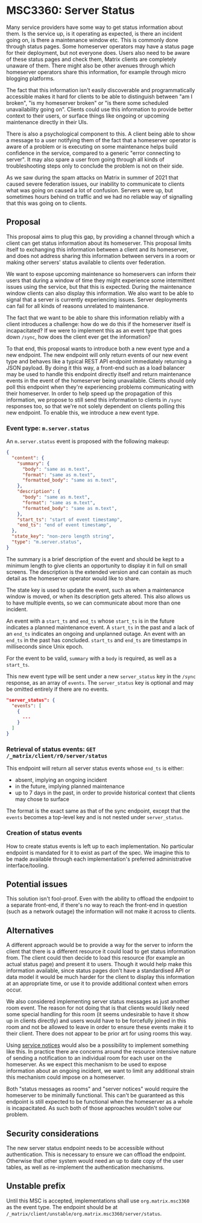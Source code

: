 # MSC3360: Server Status

Many service providers have some way to get status information about them. Is the service up,
is it operating as expected, is there an incident going on, is there a maintenance window etc. This is
commonly done through status pages. Some homeserver operators may have a status page for their deployment,
but not everyone does. Users also need to be aware of these status pages and check them, Matrix clients are
completely unaware of them. There might also be other avenues through which homeserver operators
share this information, for example through micro blogging platforms.

The fact that this information isn't easily discoverable and programmatically accessible makes it hard
for clients to be able to distinguish between "am I broken", "is my homeserver broken" or "is there some
scheduled unavailability going on". Clients could use this information to provide better context to their
users, or surface things like ongoing or upcoming maintenance directly in their UIs.

There is also a psychological component to this. A client being able to show a message to a user notifying
them of the fact that a homeserver operator is aware of a problem or is executing on some maintenance helps
build confidence in the service, compared to a generic "error connecting to server". It may also spare a user
from going through all kinds of troubleshooting steps only to conclude the problem is not on their side.

As we saw during the spam attacks on Matrix in summer of 2021 that caused severe federation issues,
our inability to communicate to clients what was going on caused a lot of confusion. Servers were
up, but sometimes hours behind on traffic and we had no reliable way of signalling that this was going on
to clients.

## Proposal

This proposal aims to plug this gap, by providing a channel through which a client can get status
information about its homeserver. This proposal limits itself to exchanging this information between
a client and its homeserver, and does not address sharing this information between servers in a room
or making other servers' status available to clients over federation.

We want to expose upcoming maintenance so homeservers can inform their users that during a window of time
they might experience some intermittent issues using the service, but that this is expected. During
the maintenance window clients can also display this information. We also want to be able to signal
that a server is currently experiencing issues. Server deployments can fail for all kinds of reasons
unrelated to maintenance.

The fact that we want to be able to share this information reliably with a client introduces a
challenge: how do we do this if the homeserver itself is incapacitated? If we were to implement this
as an event type that goes down `/sync`, how does the client ever get the information?

To that end, this proposal wants to introduce both a new event type and a new endpoint. The new
endpoint will only return events of our new event type and behaves like a typical REST API endpoint
immediately returning a JSON payload. By doing it this way, a front-end such as a load balancer may be used
to handle this endpoint directly itself and return maintenance events in the event of the homeserver being
unavailable. Clients should only poll this endpoint when they're experiencing problems communicating with their
homeserver. In order to help speed up the propagation of this information, we propose to still send this information
to clients in `/sync` responses too, so that we're not solely dependent on clients polling this new endpoint. To
enable this, we introduce a new event type.

### Event type: `m.server.status`

An `m.server.status` event is proposed with the following makeup:

```json
{
  "content": {
    "summary": {
      "body": "same as m.text",
      "format": "same as m.text",
      "formatted_body": "same as m.text",
    },
    "description": {
      "body": "same as m.text",
      "format": "same as m.text",
      "formatted_body": "same as m.text",
    },
    "start_ts": "start of event timestamp",
    "end_ts": "end of event timestamp",
  },
  "state_key": "non-zero length string",
  "type": "m.server.status",
}
```

The summary is a brief description of the event and should be kept to a minimum length to
give clients an opportunity to display it in full on small screens. The description is the
extended version and can contain as much detail as the homeserver operator would like to
share.

The state key is used to update the event, such as when a maintenance window is moved, or
when its description gets altered. This also allows us to have multiple events, so we can
communicate about more than one incident.

An event with a `start_ts` and `end_ts` whose `start_ts` is in the future indicates a planned
maintenance event. A `start_ts` in the past and a lack of an `end_ts` indicates an ongoing
and unplanned outage. An event with an `end_ts` in the past has concluded. `start_ts` and
`end_ts` are timestamps in milliseconds since Unix epoch.

For the event to be valid, `summary` with a `body` is required, as well as a `start_ts`.

This new event type will be sent under a new `server_status` key in the `/sync` response,
as an array of `events`. The `server_status` key is optional and may be omitted entirely
if there are no events.

```json
"server_status": {
  "events": [
    {
      ...
    }
  ]
}
```

### Retrieval of status events: `GET /_matrix/client/r0/server/status`

This endpoint will return all server status events whose `end_ts` is either:
* absent, implying an ongoing incident
* in the future, implying planned maintenance
* up to 7 days in the past, in order to provide historical context that clients
  may chose to surface

The format is the exact same as that of the sync endpoint, except that the `events`
becomes a top-level key and is not nested under `server_status`.

### Creation of status events

How to create status events is left up to each implementation. No particular endpoint
is mandated for it to exist as part of the spec. We imagine this to be made available
through each implementation's preferred administrative interface/tooling.

## Potential issues

This solution isn't fool-proof. Even with the ability to offload the endpoint to a separate
front-end, if there's no way to reach the front-end in question (such as a network outage) the
information will not make it across to clients.

## Alternatives

A different approach would be to provide a way for the server to inform the client that
there is a different resource it could load to get status information from. The client could then
decide to load this resource (for example an actual status page) and present it to users. Though
it would help make this information available, since status pages don't have a standardised API
or data model it would be much harder for the client to display this information at an appropriate
time, or use it to provide additional context when errors occur.

We also considered implementing server status messages as just another room event. The reason
for not doing that is that clients would likely need some special handling for this room (it seems
undesirable to have it show up in clients directly) and users would have to be forcefully joined
in this room and not be allowed to leave in order to ensure these events make it to their client.
There does not appear to be prior art for using rooms this way.

Using [service notices][sn] would also be a possibility to implement something like this. In
practice there are concerns around the resource intensive nature of sending a notification to
an individual room for each user on the homeserver. As we expect this mechanism to be used to
expose information about an ongoing incident, we want to limit any additional strain this
mechanism could impose on a homeserver.

Both "status messages as rooms" and "server notices" would require the homeserver to be minimally
functional. This can't be guaranteed as this endpoint is still expected to be functional when the
homeserver as a whole is incapacitated. As such both of those approaches wouldn't solve our
problem.

[sn]: https://spec.matrix.org/unstable/client-server-api/#server-notices

## Security considerations

The new server status endpoint needs to be accessible without authentication. This is necessary to
ensure we can offload the endpoint. Otherwise that other system would need an up to date copy of
the user tables, as well as re-implement the authentication mechanisms.

## Unstable prefix

Until this MSC is accepted, implementations shall use `org.matrix.msc3360` as the event
type. The endpoint should be at `/_matrix/client/unstable/org.matrix.msc3360/server/status`.
